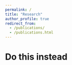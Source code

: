 ```yaml
---
permalink: /
title: "Research"
author_profile: true
redirect_from: 
  - /publications/
  - /publications.html
---
```


# Do this instead



